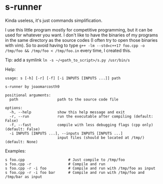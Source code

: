 # s-runner

Kinda useless, it's just commands simplification.

I use this little program mostly for competitive programming, but it can be used for whatever you want.
I don't like to have the binaries of my programs in the same directory as the source codes (I often try to open those binaries with vim). So to avoid having to type `g++ -lm --std=c++17 foo.cpp -o /tmp/foo && /tmp/foo < /tmp/foo.in` every time, I created this.

Tip: add a symlink `ln -s ~/<path_to_script>/s.py /usr/bin/s`

Help:
```
usage: s [-h] [-r] [-f] [-i INPUTS [INPUTS ...]] path

s-runner by joaomarcosth9

positional arguments:
  path                  path to the source code file

options:
  -h, --help            show this help message and exit
  -r, --run             run the executable after compiling (default: False)
  -f, --fast            compile with less debugging flags (cpp only) (default: False)
  -i INPUTS [INPUTS ...], --inputs INPUTS [INPUTS ...]
                        input files (should be located at /tmp/) (default: None)
```

Examples:

``` 
s foo.cpp                    # Just compile to /tmp/foo
s foo.cpp -r                 # Compile and run
s foo.cpp -r -i foo          # Compile and run with /tmp/foo as input
s foo.cpp -r -i foo bar      # Compile and run with /tmp/foo and /tmp/bar as input
```
